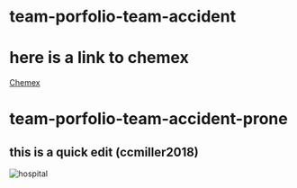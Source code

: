 
# team-porfolio-team-accident #
# here is a link to chemex #
[Chemex](https://www.google.co.uk/url?sa=t&rct=j&q=&esrc=s&source=web&cd=1&cad=rja&uact=8&ved=0ahUKEwit1saEq5XWAhXHORQKHRkTDWEQFghYMAA&url=http%3A%2F%2Fwww.chemexcoffeemaker.com%2F&usg=AFQjCNE_O6cjHSm9D9BgK3FtM2MdaktcMg)

# team-porfolio-team-accident-prone #


## this is a quick edit (ccmiller2018) ##

![hospital](http://www.concept-training.co.uk/wp-content/uploads/2016/09/hospital-1080x675.jpg)


